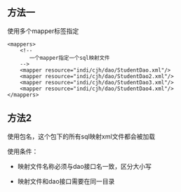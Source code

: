 ## 方法一
使用多个mapper标签指定

    <mappers>
        <!--
           一个mapper指定一个sql映射文件
        -->
        <mapper resource="indi/cjh/dao/StudentDao.xml"/>
        <mapper resource="indi/cjh/dao/StudentDao2.xml"/>
        <mapper resource="indi/cjh/dao/StudentDao3.xml"/>
        <mapper resource="indi/cjh/dao/StudentDao4.xml"/>
    </mappers>
    
    
## 方法2
使用包名，这个包下的所有sql映射xml文件都会被加载

使用条件：
* 映射文件名称必须与dao接口名一致，区分大小写
* 映射文件和dao接口需要在同一目录


    <mappers>
        <package name="indi.cjh.studentDao"> 
        <package name="indi.cjh.userDao"> 
    </mappers>